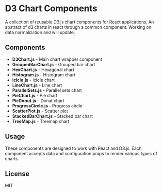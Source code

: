 # D3 Chart Components

A collection of reusable D3.js chart components for React applications. An abstract of d3 charts in react through a common component. Working on data normalization and will update.

## Components

- **D3Chart.js** - Main chart wrapper component
- **GroupedBarChart.js** - Grouped bar chart
- **HexChart.js** - Hexagonal chart
- **Histogram.js** - Histogram chart
- **Icicle.js** - Icicle chart
- **LineChart.js** - Line chart
- **ParallelSets.js** - Parallel sets chart
- **PieChart.js** - Pie chart
- **PieDonut.js** - Donut chart
- **ProgressCircle.js** - Progress circle
- **ScatterPlot.js** - Scatter plot
- **StackedBarChart.js** - Stacked bar chart
- **TreeMap.js** - Treemap chart

## Usage

These components are designed to work with React and D3.js. Each component accepts data and configuration props to render various types of charts.

## License

MIT
